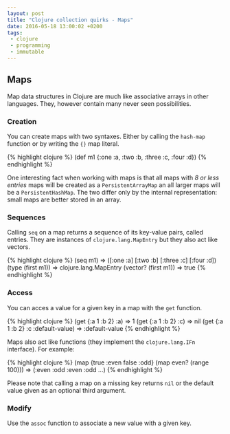 ```yaml
---
layout: post
title: "Clojure collection quirks - Maps"
date: 2016-05-18 13:00:02 +0200
tags:
 - clojure
 - programming
 - immutable
---
```


## Maps

Map data structures in Clojure are much like associative arrays in other languages. They, however contain many never seen possibilities.

### Creation

You can create maps with two syntaxes. Either by calling the `hash-map` function or by writing the `{}` map literal.

{% highlight clojure %}
(def m1 {:one :a, :two :b, :three :c, :four :d})
{% endhighlight %}

One interesting fact when working with maps is that all maps with *8 or less entries* maps will be created as a `PersistentArrayMap` an all larger maps will be a `PersistentHashMap`. The two differ only by the internal representation: small maps are better stored in an array.

### Sequences

Calling `seq` on a map returns a sequence of its key-value pairs, called entries. They are instances of `clojure.lang.MapEntry` but they also act like vectors.

{% highlight clojure %}
(seq m1)
  => ([:one :a] [:two :b] [:three :c] [:four :d])
(type (first m1))
  => clojure.lang.MapEntry
(vector? (first m1))
  => true
{% endhighlight %}

### Access

You can acces a value for a given key in a map with the `get` function.

{% highlight clojure %}
(get {:a 1 :b 2} :a)
  => 1
(get {:a 1 :b 2} :c)
  => nil
(get {:a 1 :b 2} :c :default-value)
  => :default-value
{% endhighlight %}


Maps also act like functions (they implement the `clojure.lang.IFn` interface). For example:

{% highlight clojure %}
(map {true :even false :odd}
     (map even?
          (range 100)))
 => (:even :odd :even :odd ...)
{% endhighlight %}

Please note that calling a map on a missing key returns `nil` or the default value given as an optional third argument.

### Modify

Use the `assoc` function to associate a new value with a given key.
